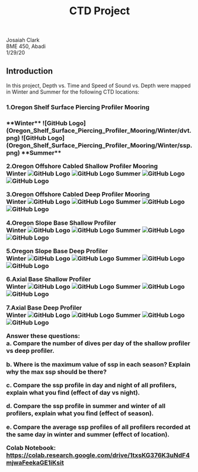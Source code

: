 # <div align=center>    CTD Project </div> <br>

Josaiah Clark<br>
BME 450, Abadi<br>
1/29/20<br>

## Introduction
In this project, Depth vs. Time and Speed of Sound vs. Depth were mapped in Winter and Summer for the following CTD locations:


<h3>1.Oregon Shelf Surface Piercing Profiler Mooring<h3>
**Winter**
![GitHub Logo](Oregon_Shelf_Surface_Piercing_Profiler_Mooring/Winter/dvt.png)
![GitHub Logo](Oregon_Shelf_Surface_Piercing_Profiler_Mooring/Winter/ssp.png)
**Summer**

2.Oregon Offshore Cabled Shallow Profiler Mooring<br>
**Winter**
![GitHub Logo](Oregon_Offshore_Cabled_Shallow_Profiler_Mooring/Winter/dvt.png)
![GitHub Logo](Oregon_Offshore_Cabled_Shallow_Profiler_Mooring/Winter/ssp.png)
**Summer**
![GitHub Logo](Oregon_Offshore_Cabled_Shallow_Profiler_Mooring/Summer/dvt.png)
![GitHub Logo](Oregon_Offshore_Cabled_Shallow_Profiler_Mooring/Summer/dvt.png)

3.Oregon Offshore Cabled Deep Profiler Mooring<br>
**Winter**
![GitHub Logo](Oregon_Offshore_Cabled_Deep_Profiler_Mooring/Winter/dvt.png)
![GitHub Logo](Oregon_Offshore_Cabled_Deep_Profiler_Mooring/Winter/ssp.png)
**Summer**
![GitHub Logo](Oregon_Offshore_Cabled_Deep_Profiler_Mooring/Summer/dvt.png)
![GitHub Logo](Oregon_Offshore_Cabled_Deep_Profiler_Mooring/Summer/ssp.png)

4.Oregon Slope Base Shallow Profiler<br>
**Winter**
![GitHub Logo](Oregon_Slope_Base_Shallow_Profiler/Winter/dvt.png)
![GitHub Logo](Oregon_Slope_Base_Shallow_Profiler/Winter/dvt.png)
**Summer**
![GitHub Logo](Oregon_Slope_Base_Shallow_Profiler/Summer/dvt.png)
![GitHub Logo](Oregon_Slope_Base_Shallow_Profiler/Summer/ssp.png)

5.Oregon Slope Base Deep Profiler<br>
**Winter**
![GitHub Logo](Oregon_Slope_Base_Deep_Profiler/Winter/dvt.png)
![GitHub Logo](Oregon_Slope_Base_Deep_Profiler/Winter/ssp.png)
**Summer**
![GitHub Logo](Oregon_Slope_Base_Deep_Profiler/Summer/dvt.png)
![GitHub Logo](Oregon_Slope_Base_Deep_Profiler/Summer/ssp.png)

6.Axial Base Shallow Profiler<br>
**Winter**
![GitHub Logo](Axial_Base_Shallow_Profiler/Winter/dvt.png)
![GitHub Logo](Axial_Base_Shallow_Profiler/Winter/ssp.png)
**Summer**
![GitHub Logo](Axial_Base_Shallow_Profiler/Summer/dvt.png)
![GitHub Logo](Axial_Base_Shallow_Profiler/Summer/ssp.png)

7.Axial Base Deep Profiler<br>
**Winter**
![GitHub Logo](Axial_Base_Deep_Profiler/Winter/dvt.png)
![GitHub Logo](Axial_Base_Deep_Profiler/Winter/ssp.png)
**Summer**
![GitHub Logo](Axial_Base_Deep_Profiler/Summer/dvt.png)
![GitHub Logo](Axial_Base_Deep_Profiler/Summer/ssp.png)

Answer these questions:<br>
a. Compare the number of dives per day of the shallow profiler vs deep profiler.<br>


b. Where is the maximum value of ssp in each season? Explain why the max ssp should be there?<br>


c. Compare the ssp profile in day and night of all profilers, explain what you find (effect of day vs night).<br>


d. Compare the ssp profile in summer and winter of all profilers, explain what you find (effect of season).<br>


e. Compare the average ssp profiles of all profilers recorded at the same day in winter and summer (effect of location).<br>

Colab Notebook: https://colab.research.google.com/drive/1txsKG376K3uNdF4mjwaFeekaGE1iKsit
